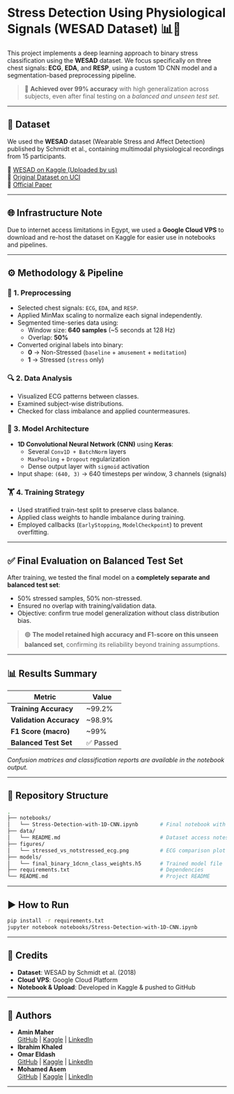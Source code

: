 # Stress Detection Using Physiological Signals (WESAD Dataset) 📊🧠

This project implements a deep learning approach to binary stress classification using the **WESAD** dataset. We focus specifically on three chest signals: **ECG**, **EDA**, and **RESP**, using a custom 1D CNN model and a segmentation-based preprocessing pipeline.

> 🚀 **Achieved over 99% accuracy** with high generalization across subjects, even after final testing on a *balanced and unseen test set*.

---

## 📁 Dataset

We used the **WESAD** dataset (Wearable Stress and Affect Detection) published by Schmidt et al., containing multimodal physiological recordings from 15 participants.

🔗 [WESAD on Kaggle (Uploaded by us)](https://www.kaggle.com/datasets/mohamedasem318/wesad-full-dataset)  
🔗 [Original Dataset on UCI](https://archive.ics.uci.edu/dataset/465/wesad+wearable+stress+and+affect+detection)  
📄 [Official Paper](https://dl.acm.org/doi/10.1145/3242969.3242985)

---

## 🌐 Infrastructure Note

Due to internet access limitations in Egypt, we used a **Google Cloud VPS** to download and re-host the dataset on Kaggle for easier use in notebooks and pipelines.

---

## ⚙️ Methodology & Pipeline

### 🧹 1. Preprocessing
- Selected chest signals: `ECG`, `EDA`, and `RESP`.
- Applied MinMax scaling to normalize each signal independently.
- Segmented time-series data using:
  - Window size: **640 samples** (~5 seconds at 128 Hz)
  - Overlap: **50%**
- Converted original labels into binary:
  - **0** → Non-Stressed (`baseline` + `amusement` + `meditation`)
  - **1** → Stressed (`stress` only)

### 🔍 2. Data Analysis
- Visualized ECG patterns between classes.
- Examined subject-wise distributions.
- Checked for class imbalance and applied countermeasures.

### 🧠 3. Model Architecture
- **1D Convolutional Neural Network (CNN)** using **Keras**:
  - Several `Conv1D + BatchNorm` layers
  - `MaxPooling` + `Dropout` regularization
  - Dense output layer with `sigmoid` activation  
- Input shape: `(640, 3)` → 640 timesteps per window, 3 channels (signals)

### 🏋️ 4. Training Strategy
- Used stratified train-test split to preserve class balance.
- Applied class weights to handle imbalance during training.
- Employed callbacks (`EarlyStopping`, `ModelCheckpoint`) to prevent overfitting.

---

## ✅ Final Evaluation on Balanced Test Set

After training, we tested the final model on a **completely separate and balanced test set**:

- 50% stressed samples, 50% non-stressed.
- Ensured no overlap with training/validation data.
- Objective: confirm true model generalization without class distribution bias.

> 🟢 **The model retained high accuracy and F1-score on this unseen balanced set**, confirming its reliability beyond training assumptions.

---

## 📊 Results Summary

| Metric                  | Value   |
|-------------------------|---------|
| **Training Accuracy**   | ~99.2%  |
| **Validation Accuracy** | ~98.9%  |
| **F1 Score (macro)**    | ~99%    |
| **Balanced Test Set**   | ✅ Passed |

*Confusion matrices and classification reports are available in the notebook output.*

---

## 📂 Repository Structure

```bash
.
├── notebooks/
│   └── Stress-Detection-with-1D-CNN.ipynb       # Final notebook with full pipeline
├── data/
│   └── README.md                                # Dataset access notes
├── figures/
│   └── stressed_vs_notstressed_ecg.png          # ECG comparison plot
├── models/
│   └── final_binary_1dcnn_class_weights.h5      # Trained model file
├── requirements.txt                             # Dependencies
└── README.md                                    # Project README
```

---

## ▶️ How to Run

```bash
pip install -r requirements.txt
jupyter notebook notebooks/Stress-Detection-with-1D-CNN.ipynb
```

---

## 📌 Credits

- **Dataset**: WESAD by Schmidt et al. (2018)
- **Cloud VPS**: Google Cloud Platform
- **Notebook & Upload**: Developed in Kaggle & pushed to GitHub

---

## 🧠 Authors

- **Amin Maher**  
  [GitHub](https://github.com/amin657) | [Kaggle](https://www.kaggle.com/aminmaher) | [LinkedIn](https://www.linkedin.com/in/amin-maher-0a075b242)
- **Ibrahim Khaled**
- **Omar Eldash**  
  [GitHub](https://github.com/Omareldash) | [Kaggle](https://www.kaggle.com/omareldash75) | [LinkedIn](https://www.linkedin.com/in/omareldash7512)
- **Mohamed Asem**  
  [GitHub](https://github.com/itzLu) | [Kaggle](https://www.kaggle.com/mohamedasem318) | [LinkedIn](https://www.linkedin.com/in/mohamedasem318)


---
